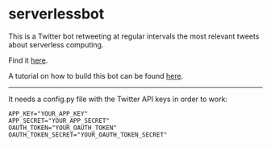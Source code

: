 # serverlessbot

This is a Twitter bot retweeting at regular intervals the most relevant tweets about serverless computing. 

Find it [here](https://twitter.com/_serverlessbot_).

A tutorial on how to build this bot can be found [here](https://dev.to/lorenzotenti/how-to-build-a-serverless-twitter-bot-lph).
 
--- 

It needs a config.py file with the Twitter API keys in order to work:

```
APP_KEY="YOUR_APP_KEY"
APP_SECRET="YOUR_APP_SECRET"
OAUTH_TOKEN="YOUR_OAUTH_TOKEN"
OAUTH_TOKEN_SECRET="YOUR_OAUTH_TOKEN_SECRET"
```
